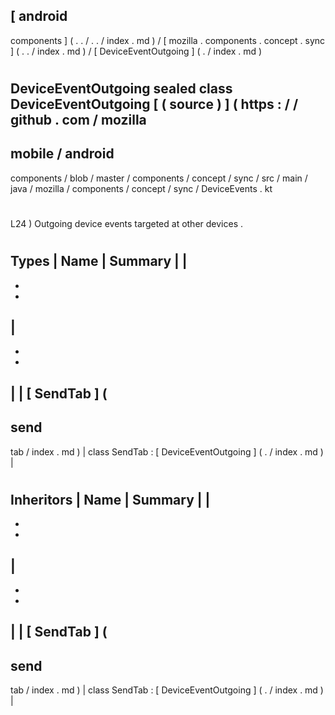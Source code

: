 [
android
-
components
]
(
.
.
/
.
.
/
index
.
md
)
/
[
mozilla
.
components
.
concept
.
sync
]
(
.
.
/
index
.
md
)
/
[
DeviceEventOutgoing
]
(
.
/
index
.
md
)
#
DeviceEventOutgoing
sealed
class
DeviceEventOutgoing
[
(
source
)
]
(
https
:
/
/
github
.
com
/
mozilla
-
mobile
/
android
-
components
/
blob
/
master
/
components
/
concept
/
sync
/
src
/
main
/
java
/
mozilla
/
components
/
concept
/
sync
/
DeviceEvents
.
kt
#
L24
)
Outgoing
device
events
targeted
at
other
devices
.
#
#
#
Types
|
Name
|
Summary
|
|
-
-
-
|
-
-
-
|
|
[
SendTab
]
(
-
send
-
tab
/
index
.
md
)
|
class
SendTab
:
[
DeviceEventOutgoing
]
(
.
/
index
.
md
)
|
#
#
#
Inheritors
|
Name
|
Summary
|
|
-
-
-
|
-
-
-
|
|
[
SendTab
]
(
-
send
-
tab
/
index
.
md
)
|
class
SendTab
:
[
DeviceEventOutgoing
]
(
.
/
index
.
md
)
|
